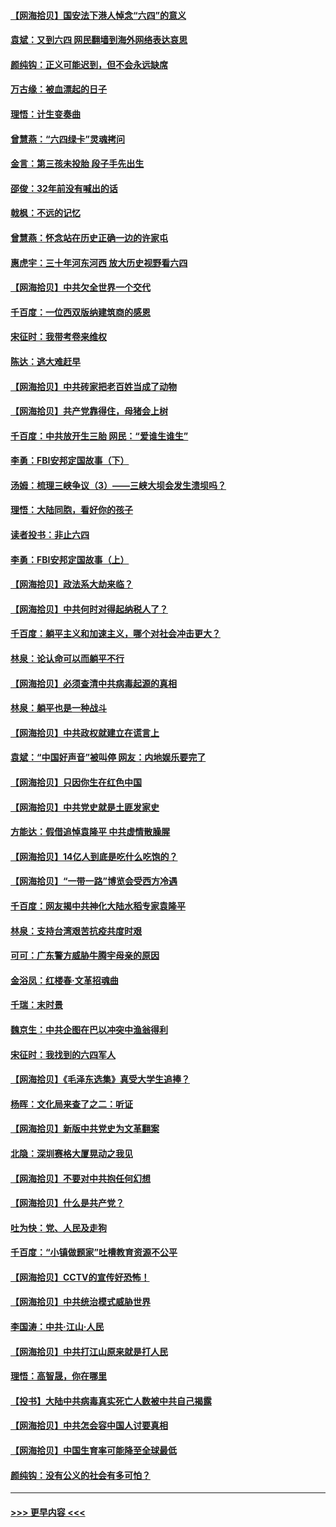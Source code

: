 #### [【网海拾贝】国安法下港人悼念“六四”的意义](../pages/nsc993/n13001039.md?t=06060201) 
#### [袁斌：又到六四 网民翻墙到海外网络表达哀思](../pages/nsc993/n13000995.md?t=06060201) 
#### [颜纯钩：正义可能迟到，但不会永远缺席](../pages/nsc993/n13000920.md?t=06060201) 
#### [万古缘：被血漂起的日子](../pages/nsc993/n13000914.md?t=06060201) 
#### [理悟：计生变奏曲](../pages/nsc993/n13000414.md?t=06060201) 
#### [曾慧燕：“六四绿卡”灵魂拷问](../pages/nsc993/n13000277.md?t=06060201) 
#### [金言：第三孩未投胎 段子手先出生](../pages/nsc993/n13000215.md?t=06060201) 
#### [邵俊：32年前没有喊出的话](../pages/nsc993/n13000181.md?t=06060201) 
#### [戟枫：不远的记忆](../pages/nsc993/n13000121.md?t=06060201) 
#### [曾慧燕：怀念站在历史正确一边的许家屯](../pages/nsc993/n13000073.md?t=06060201) 
#### [惠虎宇：三十年河东河西 放大历史视野看六四](../pages/nsc993/n13000018.md?t=06060201) 
#### [【网海拾贝】中共欠全世界一个交代](../pages/nsc993/n12998706.md?t=06060201) 
#### [千百度：一位西双版纳建筑商的感恩](../pages/nsc993/n12998487.md?t=06060201) 
#### [宋征时：我带考卷来维权](../pages/nsc993/n12994088.md?t=06060201) 
#### [陈达：逃大难赶早](../pages/nsc993/n12993569.md?t=06060201) 
#### [【网海拾贝】中共砖家把老百姓当成了动物](../pages/nsc993/n12993483.md?t=06060201) 
#### [【网海拾贝】共产党靠得住，母猪会上树](../pages/nsc993/n12990730.md?t=06060201) 
#### [千百度：中共放开生三胎 网民：“爱谁生谁生”](../pages/nsc993/n12990644.md?t=06060201) 
#### [李勇：FBI安邦定国故事（下）](../pages/nsc993/n12987854.md?t=06060201) 
#### [汤姆：梳理三峡争议（3）——三峡大坝会发生溃坝吗？](../pages/nsc993/n12989806.md?t=06060201) 
#### [理悟：大陆同胞，看好你的孩子](../pages/nsc993/n12989778.md?t=06060201) 
#### [读者投书：非止六四](../pages/nsc993/n12989673.md?t=06060201) 
#### [李勇：FBI安邦定国故事（上）](../pages/nsc993/n12987749.md?t=06060201) 
#### [【网海拾贝】政法系大劫来临？](../pages/nsc993/n12987596.md?t=06060201) 
#### [【网海拾贝】中共何时对得起纳税人了？](../pages/nsc993/n12985578.md?t=06060201) 
#### [千百度：躺平主义和加速主义，哪个对社会冲击更大？](../pages/nsc993/n12985512.md?t=06060201) 
#### [林泉：论认命可以而躺平不行](../pages/nsc993/n12985505.md?t=06060201) 
#### [【网海拾贝】必须查清中共病毒起源的真相](../pages/nsc993/n12984276.md?t=06060201) 
#### [林泉：躺平也是一种战斗](../pages/nsc993/n12984194.md?t=06060201) 
#### [【网海拾贝】中共政权就建立在谎言上](../pages/nsc993/n12981880.md?t=06060201) 
#### [袁斌：“中国好声音”被叫停 网友：内地娱乐要完了](../pages/nsc993/n12981826.md?t=06060201) 
#### [【网海拾贝】只因你生在红色中国](../pages/nsc993/n12979096.md?t=06060201) 
#### [【网海拾贝】中共党史就是土匪发家史](../pages/nsc993/n12976478.md?t=06060201) 
#### [方能达：假借追悼袁隆平 中共虚情散臊腥](../pages/nsc993/n12976396.md?t=06060201) 
#### [【网海拾贝】14亿人到底是吃什么吃饱的？](../pages/nsc993/n12974125.md?t=06060201) 
#### [【网海拾贝】“一带一路”博览会受西方冷遇](../pages/nsc993/n12971787.md?t=06060201) 
#### [千百度：网友揭中共神化大陆水稻专家袁隆平](../pages/nsc993/n12971733.md?t=06060201) 
#### [林泉：支持台湾艰苦抗疫共度时艰](../pages/nsc993/n12971350.md?t=06060201) 
#### [可可：广东警方威胁牛腾宇母亲的原因](../pages/nsc993/n12971100.md?t=06060201) 
#### [金浴凤：红楼春·文革招魂曲](../pages/nsc993/n12970354.md?t=06060201) 
#### [千瑞：末时景](../pages/nsc993/n12970337.md?t=06060201) 
#### [魏京生：中共企图在巴以冲突中渔翁得利](../pages/nsc993/n12970286.md?t=06060201) 
#### [宋征时：我找到的六四军人](../pages/nsc993/n12970213.md?t=06060201) 
#### [【网海拾贝】《毛泽东选集》真受大学生追捧？](../pages/nsc993/n12968779.md?t=06060201) 
#### [杨晖：文化局来查了之二：听证](../pages/nsc993/n12966528.md?t=06060201) 
#### [【网海拾贝】新版中共党史为文革翻案](../pages/nsc993/n12967526.md?t=06060201) 
#### [北隐：深圳赛格大厦晃动之我见](../pages/nsc993/n12967393.md?t=06060201) 
#### [【网海拾贝】不要对中共抱任何幻想](../pages/nsc993/n12965222.md?t=06060201) 
#### [【网海拾贝】什么是共产党？](../pages/nsc993/n12962781.md?t=06060201) 
#### [吐为快：党、人民及走狗](../pages/nsc993/n12962747.md?t=06060201) 
#### [千百度：“小镇做题家”吐槽教育资源不公平](../pages/nsc993/n12962705.md?t=06060201) 
#### [【网海拾贝】CCTV的宣传好恐怖！](../pages/nsc993/n12959984.md?t=06060201) 
#### [【网海拾贝】中共统治模式威胁世界](../pages/nsc993/n12957622.md?t=06060201) 
#### [李国涛：中共‧江山‧人民](../pages/nsc993/n12957502.md?t=06060201) 
#### [【网海拾贝】中共打江山原来就是打人民](../pages/nsc993/n12954345.md?t=06060201) 
#### [理悟：高智晟，你在哪里](../pages/nsc993/n12953115.md?t=06060201) 
#### [【投书】大陆中共病毒真实死亡人数被中共自己揭露](../pages/nsc993/n12953050.md?t=06060201) 
#### [【网海拾贝】中共怎会容中国人讨要真相](../pages/nsc993/n12952161.md?t=06060201) 
#### [【网海拾贝】中国生育率可能降至全球最低](../pages/nsc993/n12948793.md?t=06060201) 
#### [颜纯钩：没有公义的社会有多可怕？](../pages/nsc993/n12947626.md?t=06060201) 

----
#### [ >>> 更早内容 <<< ](../indexes/nsc993-earlier.md)
